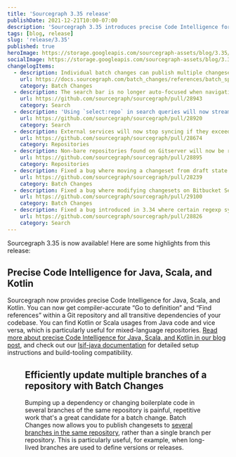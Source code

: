 ```yaml
---
title: 'Sourcegraph 3.35 release'
publishDate: 2021-12-21T10:00-07:00
description: 'Sourcegraph 3.35 introduces precise Code Intelligence for Java, Scala, and Kotlin, plus the ability to publish changesets to multiple branches of a repository with a single batch change.'
tags: [blog, release]
slug: 'release/3.35'
published: true
heroImage: https://storage.googleapis.com/sourcegraph-assets/blog/3.35/sourcegraph-3-35-release.png
socialImage: https://storage.googleapis.com/sourcegraph-assets/blog/3.35/sourcegraph-3-35-release.png
changelogItems:
  - description: Individual batch changes can publish multiple changesets to the same repository by specifying multiple target branches using the `on.branches` attribute. This allows you to efficiently update long-lived branches for recent changes or upgraded dependencies.
    url: https://docs.sourcegraph.com/batch_changes/references/batch_spec_yaml_reference#on-repository
    category: Batch Changes
  - description: The search bar is no longer auto-focused when navigating between files. This allows you to use the keyboard shortcut Cmd+LeftArrow (or Ctrl-LeftArrow) to go back to the browser's previous page instead of moving the cursor to the first position of the search bar.
    url: https://github.com/sourcegraph/sourcegraph/pull/28943
    category: Search
  - description: 'Using `select:repo` in search queries will now stream results incrementally, greatly improving speed and reducing time-to-first-result.'
    url: https://github.com/sourcegraph/sourcegraph/pull/28920
    category: Search
  - description: External services will now stop syncing if they exceed the user- or site-level limit for total number of repositories added. They will only continue syncing if the extra repositories are removed or the corresponding limit is increased. Previously, they attempted to retry syncing indefinitely.
    url: https://github.com/sourcegraph/sourcegraph/pull/28674
    category: Repositories
  - description: Non-bare repositories found on Gitserver will now be removed by a janitor job. Since non-bare repositories fail to fetch when you have a working copy, this will prevent clutter from repositories that are unable to update.
    url: https://github.com/sourcegraph/sourcegraph/pull/28895
    category: Repositories
  - description: Fixed a bug where moving a changeset from draft state into published state did not work on GitLab repositories.
    url: https://github.com/sourcegraph/sourcegraph/pull/28239
    category: Batch Changes
  - description: Fixed a bug where modifying changesets on Bitbucket Server could previously fail if the local copy in Batch Changes was out of date.
    url: https://github.com/sourcegraph/sourcegraph/pull/29100
    category: Batch Changes
  - description: Fixed a bug introduced in 3.34 where certain regexp syntax for repository searches caused the entire search, including non-repository searches, to fail.
    url: https://github.com/sourcegraph/sourcegraph/pull/28826
    category: Search
---
```


Sourcegraph 3.35 is now available! Here are some highlights from this release:

## Precise Code Intelligence for Java, Scala, and Kotlin

Sourcegraph now provides precise Code Intelligence for Java, Scala, and Kotlin. You can now get compiler-accurate “Go to definition” and “Find references” within a Git repository and all transitive dependencies of your codebase. You can find Kotlin or Scala usages from Java code and vice versa, which is particularly useful for mixed-language repositories. [Read more about precise Code Intelligence for Java, Scala, and Kotlin in our blog post](https://about.sourcegraph.com/blog/java-scala-kotlin-code-intelligence/), and check out our [lsif-java documentation](https://sourcegraph.github.io/lsif-java/) for detailed setup instructions and build-tooling compatibility.

<Figure
  alt="An example of the find references feature being used in a Kotlin source file and returning examples in Scala." 
  src="https://storage.googleapis.com/sourcegraph-assets/blog/3.35/preciseJVMintelligence.png"
/>

## Efficiently update multiple branches of a repository with Batch Changes

Bumping up a dependency or changing boilerplate code in several branches of the same repository is painful, repetitive work that's a great candidate for a batch change. Batch Changes now allows you to publish changesets to [several branches in the same repository](https://docs.sourcegraph.com/batch_changes/references/batch_spec_yaml_reference#on-repository), rather than a single branch per repository. This is particularly useful, for example, when long-lived branches are used to define versions or releases.
